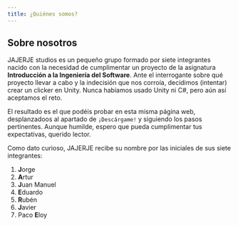 ```yaml
---
title: ¿Quiénes somos?
---
```


## Sobre nosotros
JAJERJE studios es un pequeño grupo formado por siete integrantes nacido con la necesidad de cumplimentar un proyecto de la asignatura **Introducción a la Ingeniería del Software**. Ante el interrogante sobre qué proyecto llevar a cabo y la indecisión que nos corroía, decidimos (intentar) crear un clicker en Unity. Nunca habíamos usado Unity ni C#, pero aún así aceptamos el reto.

El resultado es el que podéis probar en esta misma página web, desplanzadoos al apartado de `¡Descárgame!` y siguiendo los pasos pertinentes. Aunque humilde, espero que pueda cumplimentar tus expectativas, querido lector.

Como dato curioso, JAJERJE recibe su nombre por las iniciales de sus siete integrantes:
1. **J**orge
2. **A**rtur
3. **J**uan Manuel
4. **E**duardo
5. **R**ubén
6. **J**avier
7. Paco **E**loy
